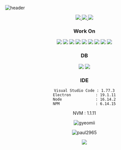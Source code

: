 
![header](https://capsule-render.vercel.app/api?type=waving&color=gradient&height=300&section=header&text=paul2965&fontSize=90)


<div align="center">
    <a href="https://www.instagram.com/apfalk12/" target="_blank">
        <img src="https://img.shields.io/badge/apfalk12_-e94057?style=for-the/badge&logo=Instagram&logoColor=FFFFFF"/>
    </a>
    <a href="https://github.com/paul2965" target="_blank">
        <img src="https://img.shields.io/badge/GitHub-181717?style=for-the/badge&logo=GitHub&logoColor=FFFFFF"/>
    </a>
    <a href="mailto:paul2965@gmail.com" target="_blank">
        <img src="https://img.shields.io/badge/Gmail-EA4335?style=for-the/badge&logo=Gmail&logoColor=FFFFFF"/>
    </a>
    </p>
</div>
<h3 align="center">Work On</h3>
<div align="center">
    <img src="https://img.shields.io/badge/Java-007396?style=for-the/badge&logo=Java&logoColor=white"/>
    <img src="https://img.shields.io/badge/CSS3-1572B6?style=for-the/badge&logo=CSS3&logoColor=white"/>
    <img src="https://img.shields.io/badge/HTML5-E34F26?style=for-the/badge&logo=HTML5&logoColor=white"/>
    <img src="https://img.shields.io/badge/JavaScript-F7DF1E?style=for-the/badge&logo=JavaScript&logoColor=white"/>
    <img src="https://img.shields.io/badge/jQuery-0769AD?style=for-the/badge&logo=jQuery&logoColor=white"/>
    <img src="https://img.shields.io/badge/Python-3776AB?style=for-the/badge&logo=Python&logoColor=white"/>
    <img src="https://img.shields.io/badge/C++-00599C?style=for-the/badge&logo=C%2B%2B&logoColor=white"/>
    <img src="https://img.shields.io/badge/C%23-00599C?style=for-the/badge&logo=Csharp&logoColor=white"/>
    <img src="https://img.shields.io/badge/C-00599C?style=for-the/badge&logo=C%2B%2B&logoColor=white"/>
</div>
<h3 align="center">DB</h3>
<div align="center">
    <img src="https://img.shields.io/badge/Oracle-F80000?style=for-the-badge&logo=Oracle&logoColor=white"/>
    <img src="https://img.shields.io/badge/MySql-F80000?style=for-the-badge&logo=Mysql&logoColor=white"/>
</div>
<h3 align="center">IDE</h3>
<div align="center">
  
    Visual Studio Code : 1.77.3
    Electron           : 19.1.11
    Node               : 16.14.2
    NPM                : 6.14.15
   NVM                : 1.1.11
    
</div>
<div align="center">
    <p>
        <img align="center"
             src="https://github-readme-stats.vercel.app/api?username=paul2965&show_icons=true&locale=en&bg_color=8A2387,E94057,F27121&text_color=FFFFFF&title_color=FFFFFF"
             alt="gyeomii"/>
    </p>
    <p>
        <img align="center"
             src="https://github-readme-stats.vercel.app/api/top-langs?username=paul2965&show_icons=true&locale=en&layout=compact"
             alt="paul2965"/>
    </p>
    <p>
       <a href="https://hits.seeyoufarm.com"><img src="https://hits.seeyoufarm.com/api/count/incr/badge.svg?url=https%3A%2F%2Fgithub.com%2Fpaul2965%2Fhit-counter&count_bg=%2379C83D&title_bg=%23555555&icon=github.svg&icon_color=%23FFFFFF&title=visitors&edge_flat=true"/></a>
    </p>
<p></p>
</div>
